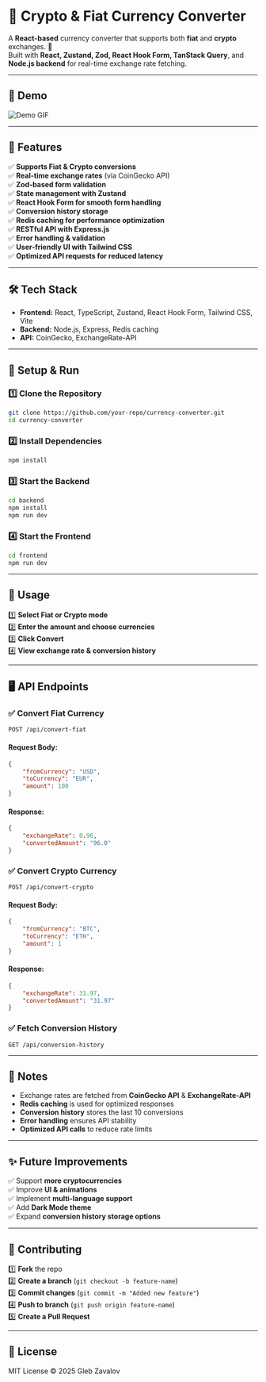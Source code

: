 # 💱 Crypto & Fiat Currency Converter

A **React-based** currency converter that supports both **fiat** and **crypto** exchanges. 🚀  
Built with **React, Zustand, Zod, React Hook Form, TanStack Query**, and **Node.js backend** for real-time exchange rate fetching.

---

## 🎥 Demo

![Demo GIF](./screenshots/demo.gif)

---

## 📌 Features

✅ **Supports Fiat & Crypto conversions**  
✅ **Real-time exchange rates** (via CoinGecko API)  
✅ **Zod-based form validation**  
✅ **State management with Zustand**  
✅ **React Hook Form for smooth form handling**  
✅ **Conversion history storage**  
✅ **Redis caching for performance optimization**  
✅ **RESTful API with Express.js**  
✅ **Error handling & validation**  
✅ **User-friendly UI with Tailwind CSS**  
✅ **Optimized API requests for reduced latency**

---

## 🛠️ Tech Stack

- **Frontend:** React, TypeScript, Zustand, React Hook Form, Tailwind CSS, Vite
- **Backend:** Node.js, Express, Redis caching
- **API:** CoinGecko, ExchangeRate-API

---

## 🚀 Setup & Run

### 1️⃣ Clone the Repository

```sh
git clone https://github.com/your-repo/currency-converter.git
cd currency-converter
```

### 2️⃣ Install Dependencies

```sh
npm install
```

### 3️⃣ Start the Backend

```sh
cd backend
npm install
npm run dev
```

### 4️⃣ Start the Frontend

```sh
cd frontend
npm run dev
```

---

## 🎯 Usage

1️⃣ **Select Fiat or Crypto mode**  
2️⃣ **Enter the amount and choose currencies**  
3️⃣ **Click Convert**  
4️⃣ **View exchange rate & conversion history**

---

## 🖥️ API Endpoints

### ✅ Convert Fiat Currency

```http
POST /api/convert-fiat
```

#### Request Body:

```json
{
	"fromCurrency": "USD",
	"toCurrency": "EUR",
	"amount": 100
}
```

#### Response:

```json
{
	"exchangeRate": 0.96,
	"convertedAmount": "96.0"
}
```

### ✅ Convert Crypto Currency

```http
POST /api/convert-crypto
```

#### Request Body:

```json
{
	"fromCurrency": "BTC",
	"toCurrency": "ETH",
	"amount": 1
}
```

#### Response:

```json
{
	"exchangeRate": 31.97,
	"convertedAmount": "31.97"
}
```

### ✅ Fetch Conversion History

```http
GET /api/conversion-history
```

---

## 📝 Notes

- Exchange rates are fetched from **CoinGecko API** & **ExchangeRate-API**
- **Redis caching** is used for optimized responses
- **Conversion history** stores the last 10 conversions
- **Error handling** ensures API stability
- **Optimized API calls** to reduce rate limits

---

## ✨ Future Improvements

✅ Support **more cryptocurrencies**  
✅ Improve **UI & animations**  
✅ Implement **multi-language support**  
✅ Add **Dark Mode theme**  
✅ Expand **conversion history storage options**

---

## 🤝 Contributing

1️⃣ **Fork** the repo  
2️⃣ **Create a branch** (`git checkout -b feature-name`)  
3️⃣ **Commit changes** (`git commit -m "Added new feature"`)  
4️⃣ **Push to branch** (`git push origin feature-name`)  
5️⃣ **Create a Pull Request**

---

## 📜 License

MIT License © 2025 Gleb Zavalov
